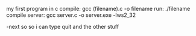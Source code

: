 my first program in c
compile: gcc (filename).c -o filename
run: ./filename
compile server: gcc server.c -o server.exe -lws2_32

-next so so i can type quit and the other stuff